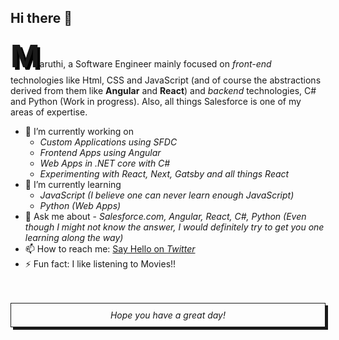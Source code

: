 ## Hi there 👋

<span style="font-size: 50px; font-weight:bold; text-shadow: 4px 4px rgba(0, 0, 0) ">M</span>aruthi, a Software Engineer mainly focused on <i>front-end</i> technologies like Html, CSS and JavaScript (and of course the abstractions derived from them like <b>Angular</b> and <b>React</b>) and <i>backend</i> technologies, C# and Python (Work in progress). Also, all things Salesforce is one of my areas of expertise.

- 🔭 I’m currently working on 
    - <i>Custom Applications using SFDC</i>
    - <i>Frontend Apps using Angular</i>
    - <i>Web Apps in .NET core with C#</i>
    - <i>Experimenting with React, Next, Gatsby and all things React</i>
- 🌱 I’m currently learning 
    - <i>JavaScript (I believe one can never learn enough JavaScript)</i>
    - <i>Python (Web Apps)</i>
- 💬 Ask me about - <i>Salesforce.com, Angular, React, C#, Python (Even though I might not know the answer, I would definitely try to get you one learning along the way)</i>
- 📫 How to reach me: [Say Hello on <i>Twitter</i>](https://www.twitter.com/MaruthiMohanR)
- ⚡ Fun fact: I like listening to Movies!!
<br/>
<br/>
<div style="marign-top: 50px; border: 1px solid; text-align:center; padding: 10px; font-style: italic; box-shadow: 4px 4px">Hope you have a great day!</div>

<!--
**maruthimohan/maruthimohan** is a ✨ _special_ ✨ repository because its `README.md` (this file) appears on your GitHub profile.

Here are some ideas to get you started:

- 🔭 I’m currently working on ...
- 🌱 I’m currently learning ...
- 👯 I’m looking to collaborate on ...
- 🤔 I’m looking for help with ...
- 💬 Ask me about ...
- 📫 How to reach me: ...
- 😄 Pronouns: ...
- ⚡ Fun fact: ...
-->

